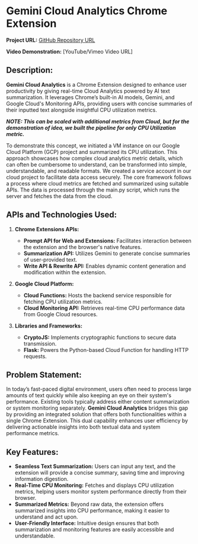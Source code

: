 
# **Gemini Cloud Analytics Chrome Extension**

**Project URL:** [GitHub Repository URL](https://github.com/Karan-05/Chrome-extension-)

**Video Demonstration:** [YouTube/Vimeo Video URL]

## **Description:**

**Gemini Cloud Analytics** is a Chrome Extension designed to enhance user productivity by giving real-time Cloud Analytics powered by AI text summarization. It leverages Chrome’s built-in AI models, Gemini, and Google Cloud's Monitoring APIs, providing users with concise summaries of their inputted text alongside insightful CPU utilization metrics. 

_**NOTE: This can be scaled with additional metrics from Cloud, but for the demonstration of idea, we built the pipeline for only CPU Utilization metric.**_

To demonstrate this concept, we initiated a VM instance on our Google Cloud Platform (GCP) project and summarized its CPU utilization. This approach showcases how complex cloud analytics metric details, which can often be cumbersome to understand, can be transformed into simple, understandable, and readable formats. We created a service account in our cloud project to facilitate data access securely. The core framework follows a process where cloud metrics are fetched and summarized using suitable APIs. The data is processed through the main.py script, which runs the server and fetches the data from the cloud.

## **APIs and Technologies Used:**

1. **Chrome Extensions APIs:**
   - **Prompt API for Web and Extensions:** Facilitates interaction between the extension and the browser's native features.
   - **Summarization API:** Utilizes Gemini to generate concise summaries of user-provided text.
   - **Write API & Rewrite API:** Enables dynamic content generation and modification within the extension.

2. **Google Cloud Platform:**
   - **Cloud Functions:** Hosts the backend service responsible for fetching CPU utilization metrics.
   - **Cloud Monitoring API:** Retrieves real-time CPU performance data from Google Cloud resources.

3. **Libraries and Frameworks:**
   - **CryptoJS:** Implements cryptographic functions to secure data transmission.
   - **Flask:** Powers the Python-based Cloud Function for handling HTTP requests.

## **Problem Statement:**

In today’s fast-paced digital environment, users often need to process large amounts of text quickly while also keeping an eye on their system's performance. Existing tools typically address either content summarization or system monitoring separately. **Gemini Cloud Analytics** bridges this gap by providing an integrated solution that offers both functionalities within a single Chrome Extension. This dual capability enhances user efficiency by delivering actionable insights into both textual data and system performance metrics.

## **Key Features:**

- **Seamless Text Summarization:** Users can input any text, and the extension will provide a concise summary, saving time and improving information digestion.
- **Real-Time CPU Monitoring:** Fetches and displays CPU utilization metrics, helping users monitor system performance directly from their browser.
- **Summarized Metrics:** Beyond raw data, the extension offers summarized insights into CPU performance, making it easier to understand and act upon.
- **User-Friendly Interface:** Intuitive design ensures that both summarization and monitoring features are easily accessible and understandable.
